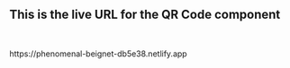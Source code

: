<h2>This is the live URL for the QR Code component</h2>
<br/>
 <p>https://phenomenal-beignet-db5e38.netlify.app</p>
